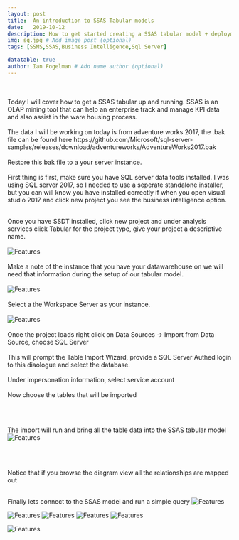 ```yaml
---
layout: post
title:  An introduction to SSAS Tabular models
date:   2019-10-12
description: How to get started creating a SSAS tabular model + deployment
img: sq.jpg # Add image post (optional)
tags: [SSMS,SSAS,Business Intelligence,Sql Server]

datatable: true
author: Ian Fogelman # Add name author (optional)
---
```

<meta property="og:title" content="How to get started creating a SSAS tabular model + deployment">
<meta property="og:description" content="A blog by Ian Fogelman.">
<meta property="og:image" content="https://repository-images.githubusercontent.com/190807493/a3610e80-bed1-11e9-87ac-2a4f0aa3b2ee">
<meta property="og:url" content="https://repository-images.githubusercontent.com/190807493/a3610e80-bed1-11e9-87ac-2a4f0aa3b2ee">


<br>
<br>
Today I will cover how to get a SSAS tabular up and running. SSAS is an OLAP mining tool that can help an enterprise track and manage KPI data and also assist in the ware housing process. 
<br>
<br>
The data I will be working on today is from adventure works 2017, the .bak file can be found here https://github.com/Microsoft/sql-server-samples/releases/download/adventureworks/AdventureWorks2017.bak

<br>
<br>
Restore this bak file to a your server instance.
<br>
<br>
First thing is first, make sure you have SQL server data tools installed. I was using SQL server 2017, so I needed to use a seperate standalone installer, but you can will know you have installed correctly if when you open visual studio 2017 and click new project you see the business intelligence option.

<br>
<br>

Once you have SSDT installed, click new project and under analysis services click Tabular for the project type, give your project a descriptive name.
<br>
<br>
![Features](/assets/img/SSASI001.png)
<br>
<br>
Make a note of the instance that you have your datawarehouse on we will need that information during the setup of our tabular model.
<br>
<br>
![Features](/assets/img/SSASI002.png)
<br>
<br>
Select a the Workspace Server as your instance.
<br>
<br>
![Features](/assets/img/SSASI003.png)
<br>
<br>
Once the project loads right click on Data Sources -> Import from Data Source, choose SQL Server
<br>
<br>
This will prompt the Table Import Wizard, provide a SQL Server Authed login to this diaologue and select the database.
<br>
<br>
Under impersonation information, select service account
<br>
<br>
Now choose the tables that will be imported

<br>
<br>

The import will run and bring all the table data into the SSAS tabular model
![Features](/assets/img/SSASI008.png)

<br>
<br>

Notice that if you browse the diagram view all the relationships are mapped out
<br>
<br>

Finally lets connect to the SSAS model and run a simple query
![Features](/assets/img/SSASI010.png)

![Features](/assets/img/SSASI004.png)
![Features](/assets/img/SSASI005.png)
![Features](/assets/img/SSASI006.png)
![Features](/assets/img/SSASI007.png)

![Features](/assets/img/SSASI009.png)

